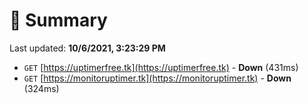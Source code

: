 # 📖 Summary
Last updated: **10/6/2021, 3:23:29 PM**

- `GET` [https://uptimerfree.tk](https://uptimerfree.tk) - **Down** (431ms)
- `GET` [https://monitoruptimer.tk](https://monitoruptimer.tk) - **Down** (324ms)
